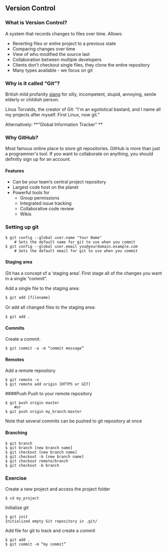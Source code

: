 ## Version Control
### What is Version Control? 
A system that records changes to files over time. 
Allows:
* Reverting files or entire project to a previous state 
* Comparing changes over time 
* View of who modified the source last 
* Collaboration between multiple developers
* Clients don't checkout single files, they clone the entire repository
* Many types available - we focus on git

### Why is it called “Git”?
British mild profanity [slang](http://www.urbandictionary.com/define.php?term=git
) for silly, incompetent, stupid, annoying, senile elderly or childish person. 

Linus Torvalds, the creator of Git: “I'm an egotistical bastard, and I name all my projects after myself. First Linux, now git.” 

Alternatively: **“Global Information Tracker” **

### Why GitHub?
Most famous online place to store git repositories. GitHub is more than just a programmer's tool. If you want to collaborate on anything, you should definitly sign up for an account. 

#### Features
* Can be your team’s central project repository 
* Largest code host on the planet
* Powerful tools for  
    * Group permissions
    * Integrated issue tracking
    * Collaborative code review
    * Wikis

### Setting up git

```shell
$ git config --global user.name "Your Name"
    # Sets the default name for git to use when you commit
$ git config --global user.email you@yourdomain.example.com
    # Sets the default email for git to use when you commit

```

#### Staging area
Git has a concept of a ‘staging area’. First stage all of the changes you want in a single “commit”.

Add a single file to the staging area:
```shell
$ git add [filename] 
```
Or add all changed ﬁles to the staging area:
```shell
$ git add .
```
#### Commits
Create a commit. 
```shell
$ git commit -a -m “commit message”
```
#### Remotes
Add a remote repository

```shell
$ git remote -v 
$ git remote add origin [HTTPS or GIT]
```
####Push
Push to your remote repository
```shell
$ git push origin master 
    #or
$ git push origin my_branch:master
```

Note that several commits can be pushed to git repository at once

#### Branching
```shell
$ git branch 
$ git branch [new branch name]
$ git checkout [new branch name]
$ git checkout -b [new branch name]
$ git checkout remote/branch
$ git checkout -b branch
```

### Exercise

Create a new project and access the project folder

```shell
$ cd my_project
```
Initialize git
```shell
$ git init
Initialized empty Git repository in .git/
```
Add file for git to track and create a commit
```shell
$ git add .
$ git commit -m “my commit”
```









